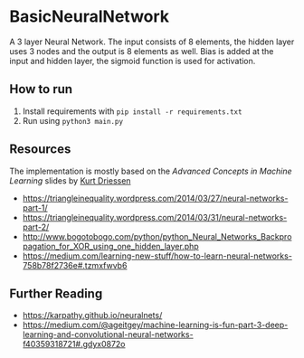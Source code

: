 # BasicNeuralNetwork
A 3 layer Neural Network. The input consists of 8 elements, the hidden layer uses 3 nodes and the output is 8 elements as well.
Bias is added at the input and hidden layer, the sigmoid function is used for activation.

## How to run
1. Install requirements with `pip install -r requirements.txt`
2. Run using `python3 main.py`

## Resources
The implementation is mostly based on the *Advanced Concepts in Machine Learning* slides by [Kurt Driessen](https://www.researchgate.net/profile/Kurt_Driessens)

- https://triangleinequality.wordpress.com/2014/03/27/neural-networks-part-1/
- https://triangleinequality.wordpress.com/2014/03/31/neural-networks-part-2/
- http://www.bogotobogo.com/python/python_Neural_Networks_Backpropagation_for_XOR_using_one_hidden_layer.php
- https://medium.com/learning-new-stuff/how-to-learn-neural-networks-758b78f2736e#.tzmxfwvb6

## Further Reading
- https://karpathy.github.io/neuralnets/
- https://medium.com/@ageitgey/machine-learning-is-fun-part-3-deep-learning-and-convolutional-neural-networks-f40359318721#.gdyx0872o
